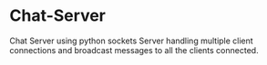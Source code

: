 # Chat-Server
Chat Server using python sockets
Server handling multiple client connections and broadcast messages to all the clients connected.
